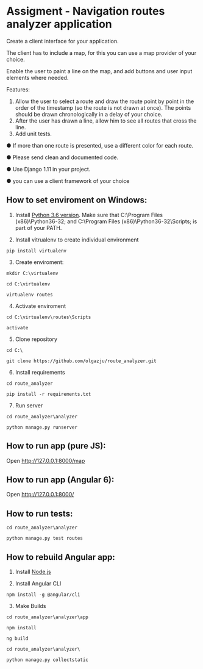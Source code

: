 # Assigment - Navigation routes analyzer application

Create a client interface for your application.

The client has to include a map, for this you can use a map provider of your choice.

Enable the user to paint a line on the map, and add buttons and user input elements where needed.

Features:
1. Allow the user to select a route and draw the route point by point in the order of the timestamp (so the
route is not drawn at once). The points should be drawn chronologically in a delay of your choice.
2. After the user has drawn a line, allow him to see all routes that cross the line.
3. Add unit tests.

● If more than one route is presented, use a different color for each route.

● Please send clean and documented code.

● Use Django 1.11 in your project.

● you can use a client framework of your choice

## How to set enviroment on Windows:
 1. Install [Python 3.6 version](https://www.python.org/downloads/release/python-360/). 
Make sure that C:\Program Files (x86)\Python36-32; and C:\Program Files (x86)\Python36-32\Scripts; is part of your PATH.

 2. Install vitrualenv to create individual environment
 
`pip install virtualenv`

 3. Create enviroment:
 

`mkdir C:\virtualenv`

`cd C:\virtualenv`

`virtualenv routes`

 4. Activate enviroment
 
`cd C:\virtualenv\routes\Scripts`

`activate`

 5. Clone repository
 
 `cd C:\`

 `git clone https://github.com/olgazju/route_analyzer.git`

 6. Install requirements
 
`cd route_analyzer`

`pip install -r requirements.txt`

7. Run server

`cd route_analyzer\analyzer`

`python manage.py runserver`

## How to run app (pure JS):

Open http://127.0.0.1:8000/map

## How to run app (Angular 6):

Open http://127.0.0.1:8000/

## How to run tests:

`cd route_analyzer\analyzer`

`python manage.py test routes`

## How to rebuild Angular app:

1. Install [Node.js](https://nodejs.org/en/)

2. Install Angular CLI

`npm install -g @angular/cli`

3. Make Builds

`cd route_analyzer\analyzer\app`

`npm install`

`ng build`

`cd route_analyzer\analyzer\`

`python manage.py collectstatic`
